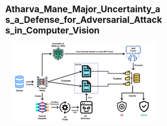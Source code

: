 # Atharva_Mane_Major_Uncertainty_as_a_Defense_for_Adversarial_Attacks_in_Computer_Vision


<p align="center">
  <img src="Architechture Diagram.png?raw=true" width="467" title="Flow Daigram">
</p>
<br />
